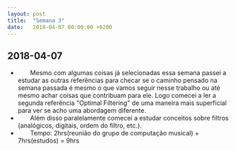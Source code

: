```yaml
---
layout: post
title:  "Semana 3"
date:   2018-04-07 00:00:00 +0200
---
```


## 2018-04-07

* &nbsp;&nbsp;&nbsp;&nbsp;&nbsp;&nbsp; Mesmo com algumas coisas já selecionadas essa semana passei a estudar as outras referências para checar se o caminho pensado na semana passada é mesmo o que vamos seguir nesse trabalho ou até mesmo achar coisas que contribuam para ele. Logo comecei a ler a segunda referência "Optimal Filtering" de uma maneira mais superficial para ver se acho uma abordagem diferente. 
* &nbsp;&nbsp;&nbsp;&nbsp;&nbsp;&nbsp; Além disso paralelamente comecei a estudar conceitos sobre filtros (analógicos, digitais, ordem do filtro, etc.).
* &nbsp;&nbsp;&nbsp;&nbsp;&nbsp;&nbsp; Tempo: 2hrs(reunião do grupo de computação musical) + 7hrs(estudos) = 9hrs
